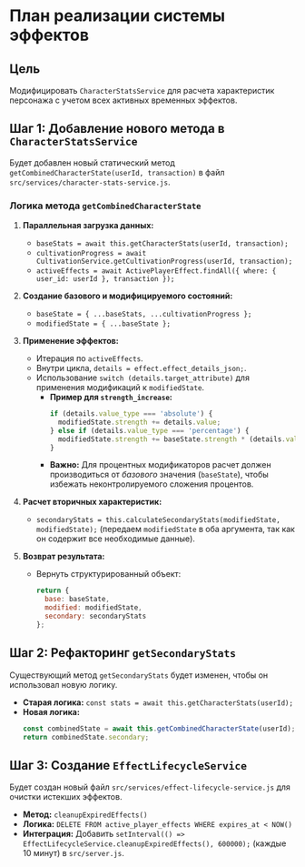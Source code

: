 # План реализации системы эффектов

## Цель
Модифицировать `CharacterStatsService` для расчета характеристик персонажа с учетом всех активных временных эффектов.

## Шаг 1: Добавление нового метода в `CharacterStatsService`

Будет добавлен новый статический метод `getCombinedCharacterState(userId, transaction)` в файл `src/services/character-stats-service.js`.

### Логика метода `getCombinedCharacterState`

1.  **Параллельная загрузка данных:**
    *   `baseStats = await this.getCharacterStats(userId, transaction);`
    *   `cultivationProgress = await CultivationService.getCultivationProgress(userId, transaction);`
    *   `activeEffects = await ActivePlayerEffect.findAll({ where: { user_id: userId }, transaction });`

2.  **Создание базового и модифицируемого состояний:**
    *   `baseState = { ...baseStats, ...cultivationProgress };`
    *   `modifiedState = { ...baseState };`

3.  **Применение эффектов:**
    *   Итерация по `activeEffects`.
    *   Внутри цикла, `details = effect.effect_details_json;`.
    *   Использование `switch (details.target_attribute)` для применения модификаций к `modifiedState`.
        *   **Пример для `strength_increase`:**
            ```javascript
            if (details.value_type === 'absolute') {
              modifiedState.strength += details.value;
            } else if (details.value_type === 'percentage') {
              modifiedState.strength += baseState.strength * (details.value / 100);
            }
            ```
        *   **Важно:** Для процентных модификаторов расчет должен производиться от *базового* значения (`baseState`), чтобы избежать неконтролируемого сложения процентов.

4.  **Расчет вторичных характеристик:**
    *   `secondaryStats = this.calculateSecondaryStats(modifiedState, modifiedState);` (передаем `modifiedState` в оба аргумента, так как он содержит все необходимые данные).

5.  **Возврат результата:**
    *   Вернуть структурированный объект:
        ```javascript
        return {
          base: baseState,
          modified: modifiedState,
          secondary: secondaryStats
        };
        ```

## Шаг 2: Рефакторинг `getSecondaryStats`

Существующий метод `getSecondaryStats` будет изменен, чтобы он использовал новую логику.

*   **Старая логика:** `const stats = await this.getCharacterStats(userId);`
*   **Новая логика:**
    ```javascript
    const combinedState = await this.getCombinedCharacterState(userId);
    return combinedState.secondary;
    ```

## Шаг 3: Создание `EffectLifecycleService`

Будет создан новый файл `src/services/effect-lifecycle-service.js` для очистки истекших эффектов.

*   **Метод:** `cleanupExpiredEffects()`
*   **Логика:** `DELETE FROM active_player_effects WHERE expires_at < NOW()`
*   **Интеграция:** Добавить `setInterval(() => EffectLifecycleService.cleanupExpiredEffects(), 600000);` (каждые 10 минут) в `src/server.js`.